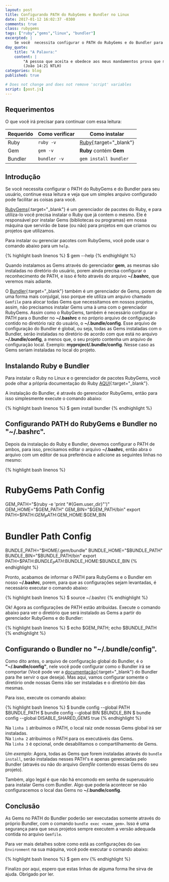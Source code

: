 ```yaml
---
layout: post
title: Configurando PATH do RubyGems e Bundler no Linux
date: 2017-01-12 16:02:37 -0300
comments: true
class: rubygems
tags: ["ruby","gems","linux", "bundler"]
excerpted: |
    Se você  necessita configurar o PATH do RubyGems e do Bundler para seu usuário, continue essa leitura e veja que um simples arquivo configurado pode facilitar as coisas para você.
day_quote:
    title: "A Palavra:"
    content: |
        "A pessoa que aceita e obedece aos meus mandamentos prova que me ama. E a pessoa que me ama será amado pelo meu Pai, e eu também a amarei e lhe mostrarei quem sou." <br>
        (João 14:21 NTLH)
categories: blog
published: true

# Does not change and does not remove 'script' variables
script: [post.js]
---
```


## Requerimentos

O que você irá precisar para continuar com essa leitura:

| Requerido       | Como verificar      | Como instalar  |
| --------------- | ------------------- | -------------- | 
| Ruby            | `ruby -v`           | [Ruby](https://www.ruby-lang.org){:target="_blank"} |
| Gem             | `gem -v`            | **Ruby** contém **Gem** |
| Bundler         | `bundler -v`        | `gem install bundler` |

## Introdução

 Se você  necessita configurar o PATH do RubyGems e do Bundler para seu usuário, continue essa leitura e veja que um simples arquivo configurado pode facilitar as coisas para você.
 
[RubyGems](https://pt.wikipedia.org/wiki/RubyGems){:target="_blank"} é um gerenciador de pacotes do Ruby, e para utiliza-lo você precisa instalar o Ruby que já contem o mesmo. Ele é responsável por instalar Gems (bibliotecas ou programas) em nossa máquina que servirão de base (ou não) para projetos em que criamos ou projetos que utilizamos. 

Para instalar ou gerenciar pacotes com RubyGems, você pode usar o comando abaixo para um `help`.

{% highlight bash linenos %}
$ gem --help
{% endhighlight %}

Quando instalamos as Gems através do gerenciador **gem**, as mesmas são instaladas no diretório do usuário, porem ainda precisa configurar o reconhecimento de PATH, e isso é feito através do arquivo **~/.bashrc**, que veremos mais adiante.

O [Bundler](https://bundler.io/){:target="_blank"} também é um gerenciador de Gems, porem de uma forma mais conjulgal, isso porque ele utiliza um arquivo chamado `Gemfile` para alocar todas Gems que necessitamos em nossos projetos, assim, não precisamos instalar Gems uma à uma com o gerenciador RubyGems. Assim como o RubyGems, também é necessário configurar o PATH para o Bundler no **~/.bashrc** e no próprio arquivo de configuração contido no diretório raiz do usuário, o **~/.bundle/config**. Esse arquivo de configuração do Bundler é global, ou seja, todas as Gems instaladas com o Bundler, serão instaladas no diretório de acordo com que está no arquivo **~/.bundle/config**, a menos que, o seu projeto contenha um arquivo de configuração local. Exemplo: **myproject/.bundle/config**. Nesse caso as Gems seriam instaladas no local do projeto.

## Instalando Ruby e Bundler

Para instalar o Ruby no Linux e o gerenciador de pacotes RubyGems, você pode olhar a pŕópria documentação do Ruby [AQUI](https://www.ruby-lang.org/pt/documentation/installation/#package-management-systems){:target="_blank"}.

A instalação do Bundler, é através do gerenciador RubyGems, então para isso simplesmente execute o comando abaixo:

{% highlight bash linenos %}
$ gem install bundler
{% endhighlight %}

## Configurando PATH do RubyGems e Bundler no "~/.bashrc".

Depois da instalação do Ruby e Bundler, devemos configurar o PATH de ambos, para isso, precisamos editar o arquivo **~/.bashrc**, então abra o arquivo com um editor de sua preferência e adicione as seguintes linhas no mesmo:

{% highlight bash linenos %}
# RubyGems Path Config
GEM_PATH="$(ruby -e 'print "#{Gem.user_dir}"')"
GEM_HOME="$GEM_PATH"
GEM_BIN="$GEM_PATH/bin"
export PATH=$PATH:$GEM_PATH:$GEM_HOME:$GEM_BIN
# Bundler Path Config
BUNDLE_PATH="$HOME/.gem/bundle"
BUNDLE_HOME="$BUNDLE_PATH"
BUNDLE_BIN="$BUNDLE_PATH/bin"
export PATH=$PATH:$BUNDLE_PATH:$BUNDLE_HOME:$BUNDLE_BIN
{% endhighlight %}

Pronto, acabamos de informar o PATH para RubyGems e o Bundler em nosso **~/.bashrc**, porem, para que as configurações sejam levantadas, é necessário executar o comando abaixo:

{% highlight bash linenos %}
$ source ~/.bashrc
{% endhighlight %}

Ok! Agora as configurações de PATH estão atribuídas. Execute o comando abaixo para ver o diretório que será instalado as Gems a partir do gerenciador RubyGems e do Bundler:

{% highlight bash linenos %}
$ echo $GEM_PATH; echo $BUNDLE_PATH
{% endhighlight %}

## Configurando o Bundler no "~/.bundle/config".

Como dito antes, o arquivo de configuração global do Bundler, é o **"~/.bundle/config"**, nele você pode configurar como o Bundler irá se comportar
(Você pode ver a [documentação](){:target="_blank"} do Bundler para lhe servir o que deseja).
Mas aqui, vamos configurar somente o diretório onde nossas Gems irão ser instaladas e o diretório *bin* das mesmas. 

Para isso, execute os comando abaixo:

{% highlight bash linenos %}
$ bundle config --global PATH $BUNDLE_PATH
$ bundle config --global BIN $BUNDLE_BIN
$ bundle config --global DISABLE_SHARED_GEMS true
{% endhighlight %}

Na `linha 1` atribuimos o PATH, o local raiz onde nossas Gems global irá ser instaladas.   
Na `linha 2` atribuimos o PATH para os executáveis das Gems.   
Na `linha 3` é opcional, onde desabilitamos o compartilhamento de Gems.

*Um exemplo*: Agora, todas as Gems que forem instaladas através do `bundle install`, serão instaladas nesses PATH's e apenas gerenciadas pelo Bundler (através ou não do arquivo *Gemfile* contendo essas Gems do seu projeto).

Também, algo legal é que não há encomodo em senha de superusuário para instalar Gems com Bundler. Algo que poderia acontecer se não configuracemos o local das Gems no **~/.bundle/config**.

## Conclusão

As Gems no PATH do Bundler poderão ser executadas somente através do próprio Bundler, com o comando `bundle exec <name_gem>`. Isso é uma segurança para que seus projetos sempre executem a versão adequada contida no arquivo `Gemfile`.

Para ver mais detalhes sobre como está as configurações do `Gem Environment` na sua máquina, você pode executar o comando abaixo:

{% highlight bash linenos %}
$ gem env
{% endhighlight %}

Finalizo por aqui, espero que estas linhas de alguma forma lhe sirva de ajuda. Obrigado por ler.
